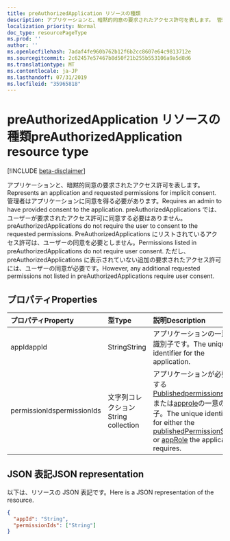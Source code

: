 ```yaml
---
title: preAuthorizedApplication リソースの種類
description: アプリケーションと、暗黙的同意の要求されたアクセス許可を表します。 管理者はアプリケーションに同意を得る必要があります。 preAuthorizedApplications では、ユーザーが要求されたアクセス許可に同意する必要はありません。 PreAuthorizedApplications にリストされているアクセス許可は、ユーザーの同意を必要としません。 ただし、preAuthorizedApplications に表示されていない追加の要求されたアクセス許可には、ユーザーの同意が必要です。
localization_priority: Normal
doc_type: resourcePageType
ms.prod: ''
author: ''
ms.openlocfilehash: 7adaf4fe960b762b12f6b2cc8607e64c9813712e
ms.sourcegitcommit: 2c62457e57467b8d50f21b255b553106a9a5d8d6
ms.translationtype: MT
ms.contentlocale: ja-JP
ms.lasthandoff: 07/31/2019
ms.locfileid: "35965818"
---
```

# <a name="preauthorizedapplication-resource-type"></a><span data-ttu-id="6042e-107">preAuthorizedApplication リソースの種類</span><span class="sxs-lookup"><span data-stu-id="6042e-107">preAuthorizedApplication resource type</span></span>

[!INCLUDE [beta-disclaimer](../../includes/beta-disclaimer.md)]

<span data-ttu-id="6042e-108">アプリケーションと、暗黙的同意の要求されたアクセス許可を表します。</span><span class="sxs-lookup"><span data-stu-id="6042e-108">Represents an application and requested permissions for implicit consent.</span></span> <span data-ttu-id="6042e-109">管理者はアプリケーションに同意を得る必要があります。</span><span class="sxs-lookup"><span data-stu-id="6042e-109">Requires an admin to have provided consent to the application.</span></span> <span data-ttu-id="6042e-110">preAuthorizedApplications では、ユーザーが要求されたアクセス許可に同意する必要はありません。</span><span class="sxs-lookup"><span data-stu-id="6042e-110">preAuthorizedApplications do not require the user to consent to the requested permissions.</span></span> <span data-ttu-id="6042e-111">PreAuthorizedApplications にリストされているアクセス許可は、ユーザーの同意を必要としません。</span><span class="sxs-lookup"><span data-stu-id="6042e-111">Permissions listed in preAuthorizedApplications do not require user consent.</span></span> <span data-ttu-id="6042e-112">ただし、preAuthorizedApplications に表示されていない追加の要求されたアクセス許可には、ユーザーの同意が必要です。</span><span class="sxs-lookup"><span data-stu-id="6042e-112">However, any additional requested permissions not listed in preAuthorizedApplications require user consent.</span></span>

## <a name="properties"></a><span data-ttu-id="6042e-113">プロパティ</span><span class="sxs-lookup"><span data-stu-id="6042e-113">Properties</span></span>

| <span data-ttu-id="6042e-114">プロパティ</span><span class="sxs-lookup"><span data-stu-id="6042e-114">Property</span></span> | <span data-ttu-id="6042e-115">型</span><span class="sxs-lookup"><span data-stu-id="6042e-115">Type</span></span> | <span data-ttu-id="6042e-116">説明</span><span class="sxs-lookup"><span data-stu-id="6042e-116">Description</span></span> |
|:---------------|:--------|:----------|
|<span data-ttu-id="6042e-117">appId</span><span class="sxs-lookup"><span data-stu-id="6042e-117">appId</span></span>|<span data-ttu-id="6042e-118">String</span><span class="sxs-lookup"><span data-stu-id="6042e-118">String</span></span>| <span data-ttu-id="6042e-119">アプリケーションの一意の識別子です。</span><span class="sxs-lookup"><span data-stu-id="6042e-119">The unique identifier for the application.</span></span> |
|<span data-ttu-id="6042e-120">permissionIds</span><span class="sxs-lookup"><span data-stu-id="6042e-120">permissionIds</span></span>|<span data-ttu-id="6042e-121">文字列コレクション</span><span class="sxs-lookup"><span data-stu-id="6042e-121">String collection</span></span>| <span data-ttu-id="6042e-122">アプリケーションが必要とする[Publishedpermissionscope](permissionscope.md)または[approle](approle.md)の一意の識別子。</span><span class="sxs-lookup"><span data-stu-id="6042e-122">The unique identifier for either the [publishedPermissionScope](permissionscope.md) or [appRole](approle.md) the application requires.</span></span> |

## <a name="json-representation"></a><span data-ttu-id="6042e-123">JSON 表記</span><span class="sxs-lookup"><span data-stu-id="6042e-123">JSON representation</span></span>
<span data-ttu-id="6042e-124">以下は、リソースの JSON 表記です。</span><span class="sxs-lookup"><span data-stu-id="6042e-124">Here is a JSON representation of the resource.</span></span>

<!-- {
  "blockType": "resource",
  "optionalProperties": [

  ],
  "@odata.type": "microsoft.graph.preAuthorizedApplication"
}-->

```json
{
  "appId": "String",
  "permissionIds": ["String"]
}

```


<!-- uuid: 8fcb5dbc-d5aa-4681-8e31-b001d5168d79
2015-10-25 14:57:30 UTC -->
<!--
{
  "type": "#page.annotation",
  "description": "preAuthorizedApplication resource",
  "keywords": "",
  "section": "documentation",
  "tocPath": "",
  "suppressions": []
}
-->
